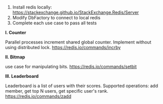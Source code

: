 ﻿1. Install redis locally: https://stackexchange.github.io/StackExchange.Redis/Server
2. Modify DbFactory to connect to local redis
3. Complete each use case to pass all tests


**I. Counter**

Parallel processes increment shared global counter. Implement without using distributed lock.
https://redis.io/commands/incrby

**II. Bitmap**

use case for manipulating bits. 
https://redis.io/commands/setbit

**III. Leaderboard**

Leaderboard is a list of users with their scores. Supported operations: add member, get top N users, get specific user's rank.
https://redis.io/commands/zadd

